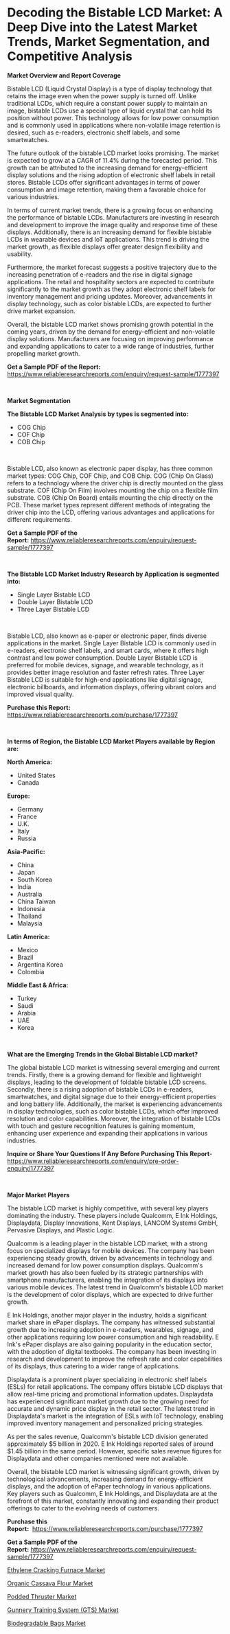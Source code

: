 <p><h1>Decoding the Bistable LCD Market: A Deep Dive into the Latest Market Trends, Market Segmentation, and Competitive Analysis</h1></p><p><strong>Market Overview and Report Coverage</strong></p>
<p><p>Bistable LCD (Liquid Crystal Display) is a type of display technology that retains the image even when the power supply is turned off. Unlike traditional LCDs, which require a constant power supply to maintain an image, bistable LCDs use a special type of liquid crystal that can hold its position without power. This technology allows for low power consumption and is commonly used in applications where non-volatile image retention is desired, such as e-readers, electronic shelf labels, and some smartwatches.</p><p>The future outlook of the bistable LCD market looks promising. The market is expected to grow at a CAGR of 11.4% during the forecasted period. This growth can be attributed to the increasing demand for energy-efficient display solutions and the rising adoption of electronic shelf labels in retail stores. Bistable LCDs offer significant advantages in terms of power consumption and image retention, making them a favorable choice for various industries.</p><p>In terms of current market trends, there is a growing focus on enhancing the performance of bistable LCDs. Manufacturers are investing in research and development to improve the image quality and response time of these displays. Additionally, there is an increasing demand for flexible bistable LCDs in wearable devices and IoT applications. This trend is driving the market growth, as flexible displays offer greater design flexibility and usability.</p><p>Furthermore, the market forecast suggests a positive trajectory due to the increasing penetration of e-readers and the rise in digital signage applications. The retail and hospitality sectors are expected to contribute significantly to the market growth as they adopt electronic shelf labels for inventory management and pricing updates. Moreover, advancements in display technology, such as color bistable LCDs, are expected to further drive market expansion.</p><p>Overall, the bistable LCD market shows promising growth potential in the coming years, driven by the demand for energy-efficient and non-volatile display solutions. Manufacturers are focusing on improving performance and expanding applications to cater to a wide range of industries, further propelling market growth.</p></p>
<p><strong>Get a Sample PDF of the Report:</strong> <a href="https://www.reliableresearchreports.com/enquiry/request-sample/1777397">https://www.reliableresearchreports.com/enquiry/request-sample/1777397</a></p>
<p>&nbsp;</p>
<p><strong>Market Segmentation</strong></p>
<p><strong>The Bistable LCD Market Analysis by types is segmented into:</strong></p>
<p><ul><li>COG Chip</li><li>COF Chip</li><li>COB Chip</li></ul></p>
<p>&nbsp;</p>
<p><p>Bistable LCD, also known as electronic paper display, has three common market types: COG Chip, COF Chip, and COB Chip. COG (Chip On Glass) refers to a technology where the driver chip is directly mounted on the glass substrate. COF (Chip On Film) involves mounting the chip on a flexible film substrate. COB (Chip On Board) entails mounting the chip directly on the PCB. These market types represent different methods of integrating the driver chip into the LCD, offering various advantages and applications for different requirements.</p></p>
<p><strong>Get a Sample PDF of the Report:</strong>&nbsp;<a href="https://www.reliableresearchreports.com/enquiry/request-sample/1777397">https://www.reliableresearchreports.com/enquiry/request-sample/1777397</a></p>
<p>&nbsp;</p>
<p><strong>The Bistable LCD Market Industry Research by Application is segmented into:</strong></p>
<p><ul><li>Single Layer Bistable LCD</li><li>Double Layer Bistable LCD</li><li>Three Layer Bistable LCD</li></ul></p>
<p>&nbsp;</p>
<p><p>Bistable LCD, also known as e-paper or electronic paper, finds diverse applications in the market. Single Layer Bistable LCD is commonly used in e-readers, electronic shelf labels, and smart cards, where it offers high contrast and low power consumption. Double Layer Bistable LCD is preferred for mobile devices, signage, and wearable technology, as it provides better image resolution and faster refresh rates. Three Layer Bistable LCD is suitable for high-end applications like digital signage, electronic billboards, and information displays, offering vibrant colors and improved visual quality.</p></p>
<p><strong>Purchase this Report:</strong>&nbsp; <a href="https://www.reliableresearchreports.com/purchase/1777397">https://www.reliableresearchreports.com/purchase/1777397</a></p>
<p>&nbsp;</p>
<p><strong>In terms of Region, the Bistable LCD Market Players available by Region are:</strong></p>
<p>
    <p> <strong> North America: </strong>
        <ul>
            <li>United States</li>
            <li>Canada</li>
        </ul>
        </p> 
    <p> <strong> Europe: </strong>
        <ul>
            <li>Germany</li>
            <li>France</li>
            <li>U.K.</li>
            <li>Italy</li>
            <li>Russia</li>
        </ul>
        </p> 
    <p> <strong> Asia-Pacific: </strong>
        <ul>
            <li>China</li>
            <li>Japan</li>
            <li>South Korea</li>
            <li>India</li>
            <li>Australia</li>
            <li>China Taiwan</li>
            <li>Indonesia</li>
            <li>Thailand</li>
            <li>Malaysia</li>
        </ul>
        </p> 
    <p> <strong> Latin America: </strong>
        <ul>
            <li>Mexico</li>
            <li>Brazil</li>
            <li>Argentina Korea</li>
            <li>Colombia</li>
        </ul>
        </p> 
    <p> <strong> Middle East & Africa: </strong>
        <ul>
            <li>Turkey</li>
            <li>Saudi</li>
            <li>Arabia</li>
            <li>UAE</li>
            <li>Korea</li>
        </ul>
    </p>
    </p>
<p>&nbsp;</p>
<p><strong>What are the Emerging Trends in the Global Bistable LCD market?</strong></p>
<p><p>The global bistable LCD market is witnessing several emerging and current trends. Firstly, there is a growing demand for flexible and lightweight displays, leading to the development of foldable bistable LCD screens. Secondly, there is a rising adoption of bistable LCDs in e-readers, smartwatches, and digital signage due to their energy-efficient properties and long battery life. Additionally, the market is experiencing advancements in display technologies, such as color bistable LCDs, which offer improved resolution and color capabilities. Moreover, the integration of bistable LCDs with touch and gesture recognition features is gaining momentum, enhancing user experience and expanding their applications in various industries.</p></p>
<p><strong>Inquire or Share Your Questions If Any Before Purchasing This Report</strong>- <a href="https://www.reliableresearchreports.com/enquiry/pre-order-enquiry/1777397">https://www.reliableresearchreports.com/enquiry/pre-order-enquiry/1777397</a></p>
<p>&nbsp;</p>
<p><strong>Major Market Players</strong></p>
<p><p>The bistable LCD market is highly competitive, with several key players dominating the industry. These players include Qualcomm, E Ink Holdings, Displaydata, Display Innovations, Kent Displays, LANCOM Systems GmbH, Pervasive Displays, and Plastic Logic.</p><p>Qualcomm is a leading player in the bistable LCD market, with a strong focus on specialized displays for mobile devices. The company has been experiencing steady growth, driven by advancements in technology and increased demand for low power consumption displays. Qualcomm's market growth has also been fueled by its strategic partnerships with smartphone manufacturers, enabling the integration of its displays into various mobile devices. The latest trend in Qualcomm's bistable LCD market is the development of color displays, which are expected to drive further growth.</p><p>E Ink Holdings, another major player in the industry, holds a significant market share in ePaper displays. The company has witnessed substantial growth due to increasing adoption in e-readers, wearables, signage, and other applications requiring low power consumption and high readability. E Ink's ePaper displays are also gaining popularity in the education sector, with the adoption of digital textbooks. The company has been investing in research and development to improve the refresh rate and color capabilities of its displays, thus catering to a wider range of applications.</p><p>Displaydata is a prominent player specializing in electronic shelf labels (ESLs) for retail applications. The company offers bistable LCD displays that allow real-time pricing and promotional information updates. Displaydata has experienced significant market growth due to the growing need for accurate and dynamic price display in the retail sector. The latest trend in Displaydata's market is the integration of ESLs with IoT technology, enabling improved inventory management and personalized pricing strategies.</p><p>As per the sales revenue, Qualcomm's bistable LCD division generated approximately $5 billion in 2020. E Ink Holdings reported sales of around $1.45 billion in the same period. However, specific sales revenue figures for Displaydata and other companies mentioned were not available.</p><p>Overall, the bistable LCD market is witnessing significant growth, driven by technological advancements, increasing demand for energy-efficient displays, and the adoption of ePaper technology in various applications. Key players such as Qualcomm, E Ink Holdings, and Displaydata are at the forefront of this market, constantly innovating and expanding their product offerings to cater to the evolving needs of customers.</p></p>
<p><strong>Purchase this Report:</strong>&nbsp;&nbsp;<a href="https://www.reliableresearchreports.com/purchase/1777397">https://www.reliableresearchreports.com/purchase/1777397</a></p>
<p></p>
<p><strong>Get a Sample PDF of the Report:</strong>&nbsp;<a href="https://www.reliableresearchreports.com/enquiry/request-sample/1777397">https://www.reliableresearchreports.com/enquiry/request-sample/1777397</a></p>
<p><p><a href="https://github.com/Chiragrp26/Market-Research-Report-List-2/blob/main/ethylene-cracking-furnace-market.md">Ethylene Cracking Furnace Market</a></p><p><a href="https://medium.com/@beverlyfields2012/organic-cassava-flour-market-analysis-its-cagr-market-segmentation-and-global-industry-overview-edf260ff0f0f">Organic Cassava Flour Market</a></p><p><a href="https://github.com/AKSHATREPORTPRIME/Market-Research-Report-List-2/blob/main/podded-thruster-market.md">Podded Thruster Market</a></p><p><a href="https://issuu.com/reportprime-2/docs/gunnery-training-system-gts-market-size-2030.pptx">Gunnery Training System (GTS) Market</a></p><p><a href="https://medium.com/@beverlyfields2012/biodegradable-bags-market-research-report-its-history-and-forecast-2023-to-2030-f84c479f4748">Biodegradable Bags Market</a></p></p>